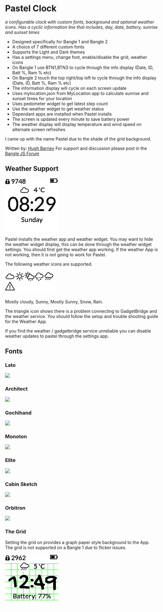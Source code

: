 # Pastel Clock

   *a configurable clock with custom fonts, background and optional weather icons. Has a cyclic information line that includes, day, date, battery, sunrise and sunset times*

* Designed specifically for Bangle 1 and Bangle 2
* A choice of 7 different custom fonts
* Supports the Light and Dark themes
* Has a settings menu, change font, enable/disable the grid, weather icons
* On Bangle 1 use BTN1,BTN3 to cycle through the info display (Date, ID, Batt %, Ram % etc)
* On Bangle 2 touch the top right/top left to cycle through the info display (Date, ID, Batt %, Ram % etc)
* The information display will cycle on each screen update
* Uses mylocation.json from MyLocation app to calculate sunrise and sunset times for your location
* Uses pedometer widget to get latest step count
* Use the weather widget to get weather status
* Dependant apps are installed when Pastel installs
* The screen is updated every minute to save battery power
* The weather display will display temperature and wind speed on alternate screen refreshes

I came up with the name Pastel due to the shade of the grid background.

Written by: [Hugh Barney](https://github.com/hughbarney)  For support and discussion please post in the [Bangle JS Forum](http://forum.espruino.com/microcosms/1424/)


## Weather Support


![](screenshot_pastel.png)

Pastel installs the weather app and weather widget.  You may want to
hide the weather widget display, this can be done through the weather
widget settings.  You should first get the weather app working.  If
the weather App is not working, then it is not going to work for
Pastel.

The following weather icons are supported.

![](weather_icons.png)

Mostly cloudy, Sunny, Mostly Sunny, Snow, Rain.

The triangle icon shows there is a problem connecting to GadgetBridge and the weather service.
You should follow the setup and trouble shooting guide for the Weather App.

If you find the weather / gadgetbridge service unreliable you can
disable weather updates to pastel through the settings app.


## Fonts

### Lato
![](screenshot_lato.png)


### Architect
![](screenshot_architect.png)


### Gochihand
![](screenshot_gochihand.png)


### Monoton
![](screenshot_monoton.png)


### Elite
![](screenshot_elite.png)


### Cabin Sketch
![](screenshot_cabinsketch.png)


### Orbitron
![](screenshot_orbitron.png)

### The Grid

Setting the grid on provides a graph paper style background to the App.
The grid is not supported on a Bangle 1 due to flicker issues.

![](screenshot_grid.png)


